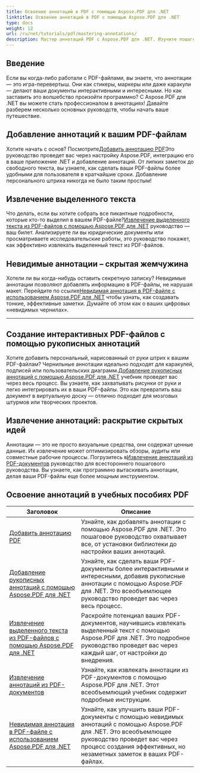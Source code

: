 ```yaml
---
title: Освоение аннотаций в PDF с помощью Aspose.PDF для .NET
linktitle: Освоение аннотаций в PDF с помощью Aspose.PDF для .NET
type: docs
weight: 12
url: /ru/net/tutorials/pdf/mastering-annotations/
description: Мастер аннотаций PDF с Aspose.PDF для .NET. Изучите пошаговые руководства по добавлению, настройке и извлечению аннотаций, чтобы сделать PDF-файлы более интерактивными.
---
```

## Введение

Если вы когда-либо работали с PDF-файлами, вы знаете, что аннотации — это игра-перевертыш. Они как стикеры, маркеры или даже каракули — делают ваши документы интерактивными и интересными. Но как заставить это волшебство произойти программно? С Aspose.PDF для .NET вы можете стать профессионалом в аннотациях! Давайте разберем несколько основных руководств, чтобы начать ваше путешествие.

## Добавление аннотаций к вашим PDF-файлам  

 Хотите начать с основ? Посмотрите[Добавить аннотацию PDF](./adding-pdf-annotation/)Это руководство проведет вас через настройку Aspose.PDF, интеграцию его в ваше приложение .NET и добавление аннотаций. От липких заметок до свободного текста, вы узнаете, как сделать ваши PDF-файлы более удобными для пользователя в кратчайшие сроки. Добавление персонального штриха никогда не было таким простым!  


## Извлечение выделенного текста  

 Что делать, если вы хотите собрать все пикантные подробности, которые кто-то выделил в вашем PDF-файле?[Извлечение выделенного текста из PDF-файлов с помощью Aspose.PDF для .NET](./extract-highlighted-text-from-pdf/) руководство — ваш билет. Анализируете ли вы юридические документы или просматриваете исследовательские работы, это руководство покажет, как эффективно извлекать выделенный текст из PDF-файлов.  

## Невидимые аннотации – скрытая жемчужина  

 Хотели ли вы когда-нибудь оставить секретную записку? Невидимые аннотации позволяют добавлять информацию в PDF-файлы, не нарушая макет. Перейдите по ссылке[Невидимая аннотация в PDF-файле с использованием Aspose.PDF для .NET](./invisible-annotation-in-pdf-file/) чтобы узнать, как создавать тонкие, эффективные заметки. Думайте об этом как о ваших цифровых «невидимых чернилах».  

---

## Создание интерактивных PDF-файлов с помощью рукописных аннотаций  

 Хотите добавить персональный, нарисованный от руки штрих к вашим PDF-файлам? Чернильные аннотации идеально подходят для каракулей, подписей или пользовательских диаграмм.[Добавление рукописных аннотаций с помощью Aspose.PDF для .NET](./adding-ink-annotations/) учебник проведет вас через весь процесс. Вы узнаете, как захватывать рисунки от руки и легко интегрировать их в ваши PDF-файлы. Это как превратить ваш документ в виртуальную доску — отлично подходит для мозговых штурмов или творческих проектов.  

## Извлечение аннотаций: раскрытие скрытых идей  

 Аннотации — это не просто визуальные средства, они содержат ценные данные. Их извлечение может оптимизировать обзоры, аудиты или совместные рабочие процессы. Погрузитесь в[Извлечение аннотаций из PDF-документов](./extract-annotations-from-pdf/) руководство для всестороннего пошагового руководства. Вы узнаете, как программно вытаскивать аннотации, делая ваши PDF-файлы еще более мощным инструментом.  

## Освоение аннотаций в учебных пособиях PDF
| Заголовок | Описание |
| --- | --- | 
| [Добавить аннотацию PDF](./adding-pdf-annotation/) | Узнайте, как добавлять аннотации с помощью Aspose.PDF для .NET. Это пошаговое руководство охватывает все, от установки библиотеки до настройки ваших аннотаций. |  
| [Добавление рукописных аннотаций с помощью Aspose.PDF для .NET](./adding-ink-annotations/) | Узнайте, как сделать ваши PDF-документы более интерактивными и интересными, добавив рукописные аннотации с помощью Aspose.PDF для .NET. Это всеобъемлющее руководство проведет вас через весь процесс. |    
| [Извлечение выделенного текста из PDF-файлов с помощью Aspose.PDF для .NET](./extract-highlighted-text-from-pdf/) | Раскройте потенциал ваших PDF-документов, научившись извлекать выделенный текст с помощью Aspose.PDF для .NET. Это подробное руководство проведет вас через каждый шаг, от настройки до внедрения. |  
| [Извлечение аннотаций из PDF-документов](./extract-annotations-from-pdf/) | Узнайте, как извлекать аннотации из PDF-документов с помощью Aspose.PDF для .NET. Этот всеобъемлющий учебник содержит подробные инструкции. |    
| [Невидимая аннотация в PDF-файле с использованием Aspose.PDF для .NET](./invisible-annotation-in-pdf-file/) | Узнайте, как улучшить ваши PDF-документы с помощью невидимых аннотаций с помощью Aspose.PDF для .NET. Это всеобъемлющее руководство проведет вас через процесс создания эффективных, но незаметных заметок в ваших PDF-файлах. |  